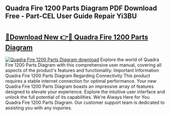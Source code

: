 ## Quadra Fire 1200 Parts Diagram PDF Download Free - Part-CEL User Guide Repair Yi3BU

# <h2><a href="http://dfou172.blite.top/?on=Quadra+Fire+1200+Parts+Diagram">🔗Download New 👉🔴 Quadra Fire 1200 Parts Diagram</a></h2>

[![Quadra Fire 1200 Parts Diagram download](https://i.imgur.com/lujVjoI.png)](http://dfou172.blite.top/?on=Quadra+Fire+1200+Parts+Diagram)
Explore the world of Quadra Fire 1200 Parts Diagram with this comprehensive user manual, covering all aspects of the product's features and functionality. Important Information Quadra Fire 1200 Parts Diagram Regarding Connectivity This product requires a stable internet connection for optimal performance. Your new Quadra Fire 1200 Parts Diagram boasts an impressive array of features designed to elevate your experience. Explore the intuitive user interface and unlock the full potential of its capabilities. We're Always Here for You Quadra Fire 1200 Parts Diagram. Our customer support team is dedicated to assisting you with any inquiries.
